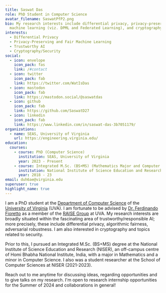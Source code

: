```yaml
---
title: Saswat Das
role: PhD Student in Computer Science
avatar_filename: SaswatPfP2.png
bio: My research interests include differential privacy, privacy-preserving
  machine learning (viz. DPML and Federated Learning), and cryptography.
interests:
  - Differential Privacy
  - Privacy-Preserving and Fair Machine Learning
  - Trustworthy AI
  - Cryptography/Security
social:
  - icon: envelope
    icon_pack: fas
    link: /#contact
  - icon: twitter
    icon_pack: fab
    link: https://twitter.com/WatIsDas
  - icon: mastodon
    icon_pack: fab
    link: https://mastodon.social/@saswatdas
  - icon: github
    icon_pack: fab
    link: https://github.com/SaswatD27
  - icon: linkedin
    icon_pack: fab
    link: https://www.linkedin.com/in/saswat-das-3b7051179/
organizations:
  - name: SEAS, University of Virginia
    url: https://engineering.virginia.edu/
education:
  courses:
    - course: PhD (Computer Science)
      institution: SEAS, University of Virginia
      year: 2023 - Present
    - course: Integrated M.Sc. (BS+MS) (Mathematics Major and Computer Science Minor)
      institution: National Institute of Science Education and Research, HBNI
      year: 2018 - 23
email: duh6ae@virginia.edu
superuser: true
highlight_name: true
---
```

I am a PhD student at the [Department of Computer Science](https://engineering.virginia.edu/departments/computer-science) of the [University of Virginia](https://www.virginia.edu) (UVA). I am fortunate to be advised by [Dr. Ferdinando Fioretto](https://nandofioretto.github.io) as a member of the [RAISE Group](https://nandofioretto.github.io/group/) at UVA. My research interests are broadly situated within the fascinating area of trustworthy/responsible AI; more precisely, these include differential privacy, algorithmic fairness, adversarial robustness. I am also interested in cryptography and topics related to security. 

Prior to this, I pursued an Integrated M.Sc. (BS+MS) degree at the National Institute of Science Education and Research (NISER), an off-campus centre of Homi Bhabha National Institute, India, with a major in Mathematics and a minor in Computer Science. I also was a student researcher at the School of Computer Sciences at NISER (2021-2023).

Reach out to me anytime for discussing ideas, regarding opportunities and to give talks on my research. I'm open to research internship opportunities for the Summer of 2024 and collaborations in general! 

<!--- {{< icon name="download" pack="fas" >}} Download his {{< staticref "/uploads/Saswat_CV_2023_1105.pdf" "newtab" >}}CV{{< /staticref >}}. -->
